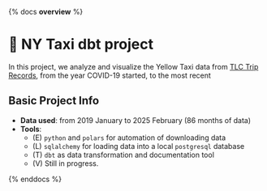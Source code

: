 {% docs __overview__ %}

# 🚕 NY Taxi dbt project

In this project,
we analyze and visualize the Yellow Taxi data from 
[TLC Trip Records](https://www.nyc.gov/site/tlc/about/tlc-trip-record-data.page),
from the year COVID-19 started,
to the most recent

## Basic Project Info

- **Data used**: from 2019 January to 2025 February (86 months of data)
- **Tools**:
  - (E) `python` and `polars` for automation of downloading data
  - (L) `sqlalchemy` for loading data into a local `postgresql` database
  - (T) `dbt` as data transformation and documentation tool
  - (V) Still in progress.

{% enddocs %}
